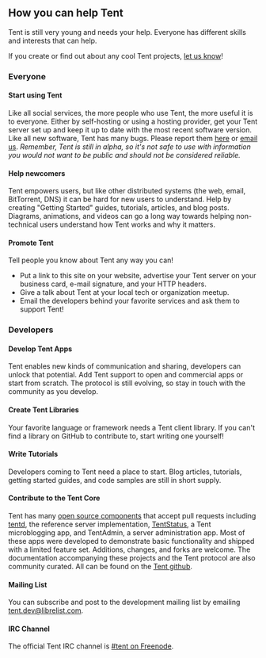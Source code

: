 ## How you can help Tent
<span class="lead">Tent is still very young and needs your help. Everyone has different skills and interests that can help.</span>

If you create or find out about any cool Tent projects, [let us know](mailto:contact@tent.io)!

### Everyone
#### Start using Tent
Like all social services, the more people who use Tent, the more useful it is to everyone. Either by self-hosting or using a hosting provider, get your Tent server set up and keep it up to date with the most recent software version. Like all new software, Tent has many bugs. Please report them [here](https://github.com/tent/tentd/issues) or [email us](mailto:contact@tent.io). *Remember, Tent is still in alpha, so it's not safe to use with information you would not want to be public and should not be considered reliable.*

#### Help newcomers
Tent empowers users, but like other distributed systems (the web, email, BitTorrent, DNS) it can be hard for new users to understand. Help by creating "Getting Started" guides, tutorials, articles, and blog posts. Diagrams, animations, and videos can go a long way towards helping non-technical users understand how Tent works and why it matters.

#### Promote Tent
Tell people you know about Tent any way you can! 

 - Put a link to this site on your website, advertise your Tent server on your business card, e-mail signature, and your HTTP headers. 
 - Give a talk about Tent at your local tech or organization meetup. 
 - Email the developers behind your favorite services and ask them to support Tent!

### Developers

#### Develop Tent Apps
Tent enables new kinds of communication and sharing, developers can unlock that potential. Add Tent support to open and commercial apps or start from scratch. The protocol is still evolving, so stay in touch with the community as you develop. 
    
#### Create Tent Libraries

Your favorite language or framework needs a Tent client library. If you can't
find a library on GitHub to contribute to, start writing one yourself!


#### Write Tutorials

Developers coming to Tent need a place to start. Blog articles, tutorials, getting started guides, and code samples are still in short supply. 
  
#### Contribute to the Tent Core

Tent has many [open source components](https://github.com/tent/) that accept pull requests including [tentd](https://github.com/tent/tentd), the reference server implementation, [TentStatus](https://github.com/tent/tent-status), a Tent microblogging app, and TentAdmin, a server administration app. Most of these apps were developed to demonstrate basic functionality and shipped with a limited feature set. Additions, changes, and forks are welcome. The documentation accompanying these projects and the Tent protocol are also community curated. All can be found on the [Tent github](http://github.com/tent/). 

#### Mailing List

You can subscribe and post to the development mailing list by emailing
[tent.dev@librelist.com](mailto:tent.dev@librelist.com).

#### IRC Channel

The official Tent IRC channel is [#tent on
Freenode](irc://irc.freenode.net/tent).
